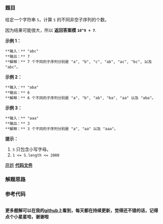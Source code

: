 ### 题目
给定一个字符串 `S`，计算 `S` 的不同非空子序列的个数。

因为结果可能很大，所以 **返回答案模** **`10^9 + 7`**.



**示例 1：**

    
    
    **输入：** "abc"
    **输出：** 7
    **解释：** 7 个不同的子序列分别是 "a", "b", "c", "ab", "ac", "bc", 以及 "abc"。
    

**示例 2：**

    
    
    **输入：** "aba"
    **输出：** 6
    **解释：** 6 个不同的子序列分别是 "a", "b", "ab", "ba", "aa" 以及 "aba"。
    

**示例 3：**

    
    
    **输入：** "aaa"
    **输出：** 3
    **解释：** 3 个不同的子序列分别是 "a", "aa" 以及 "aaa"。
    





**提示：**

  1. `S` 只包含小写字母。
  2. `1 <= S.length <= 2000`





[原题](https://leetcode-cn.com/problems/distinct-subsequences-ii/)    **[代码文件]()**


### 解题思路




### 参考代码

```go


```




**更多题解可以在我的[github](https://github.com/LZH139/leetcode_Go)上看到，每天都在持续更新，觉得还不错的话，记得点个小星星哈，谢谢啦**
